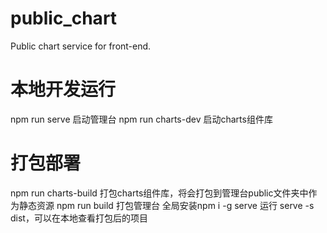 # public_chart
Public chart service for front-end.

# 本地开发运行
npm run serve 启动管理台
npm run charts-dev 启动charts组件库

# 打包部署

npm run charts-build 打包charts组件库，将会打包到管理台public文件夹中作为静态资源
npm run build 打包管理台
全局安装npm i -g serve
运行 serve -s dist，可以在本地查看打包后的项目